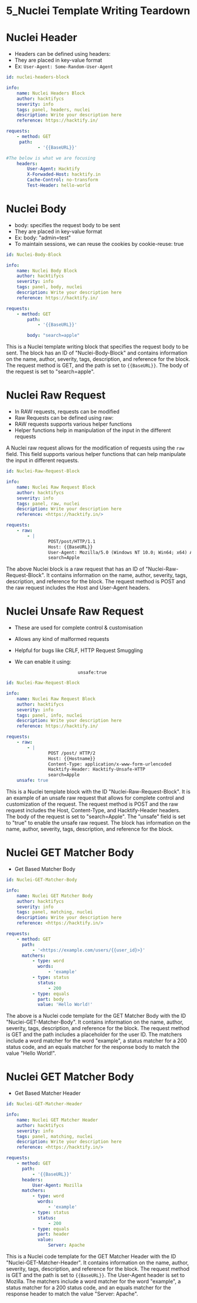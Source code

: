 # 5_Nuclei Template Writing Teardown

# Nuclei Header

- Headers can be defined using headers:
- They are placed in key-value format
- Ex: `User-Agent: Some-Random-User-Agent`

```yaml
id: nuclei-headers-block

info:
	name: Nuclei Headers Block 
	author: hacktifycs 
	severity: info
	tags: panel, headers, nuclei 
	description: Write your description here 
	reference: https://hacktify.in/

requests:
	- method: GET
	 path:
			- '{{BaseURL}}'

#The below is what we are focusing 
	headers:
		User-Agent: Hacktify
		X-Forwaded-Host: hacktify.in
		Cache-Control: no-transform
		Test-Header: hello-world
```

# Nuclei Body

- body: specifies the request body to be sent
- They are placed in key-value format
- Ex: body: "admin=test"
- To maintain sessions, we can reuse the cookies by cookie-reuse: true

```yaml
id: Nuclei-Body-Block

info:
	name: Nuclei Body Block 
	author: hacktifycs 
	severity: info
	tags: panel, body, nuclei 
	description: Write your description here 
	reference: https://hacktify.in/

requests:
	- method: GET 
		path:
			- '{{BaseURL}}'

		body: "search=apple"
```

This is a Nuclei template writing block that specifies the request body to be sent. The block has an ID of "Nuclei-Body-Block" and contains information on the name, author, severity, tags, description, and reference for the block. The request method is GET, and the path is set to `{{BaseURL}}`. The body of the request is set to "search=apple".

# Nuclei Raw Request

- In RAW requests, requests can be modified
- Raw Requests can be defined using raw:
- RAW requests supports various helper functions
- Helper functions help in manipulation of the input in the different requests

A Nuclei raw request allows for the modification of requests using the `raw` field. This field supports various helper functions that can help manipulate the input in different requests.

```yaml
id: Nuclei-Raw-Request-Block

info:
	name: Nuclei Raw Request Block
	author: hacktifycs
	severity: info
	tags: panel, raw, nuclei
	description: Write your description here
	reference: <https://hacktify.in/>

requests:
	- raw: 
		- |
				POST/post/HTTP/1.1
				Host: {{BaseURL}}
				User-Agent: Mozilla/5.0 (Windows NT 10.0; Win64; x64) AppleWebKit/537.36 (KHTML, like Gecko) Chrome/58.0.3029.110 Safari/537.36
				search=Apple 

```

The above Nuclei block is a raw request that has an ID of "Nuclei-Raw-Request-Block". It contains information on the name, author, severity, tags, description, and reference for the block. The request method is POST and the raw request includes the Host and User-Agent headers.

# Nuclei Unsafe Raw Request

- These are used for complete control & customisation
- Allows any kind of malformed requests
- Helpful for bugs like CRLF, HTTP Request Smuggling
- We can enable it using:
    
                              unsafe:true
    

```yaml
id: Nuclei-Raw-Request-Block

info:
	name: Nuclei Raw Request Block 
	author: hacktifycs 
	severity: info
	tags: panel, info, nuclei 
	description: Write your description here 
	reference: https://hacktify.in/

requests:
	- raw:
		- | 
				POST /post/ HTTP/2
				Host: {{Hostname}}
				Content-Type: application/x-www-form-urlencoded
				Hacktify-Header: Hacktify-Unsafe-HTTP
				search=Apple
	unsafe: true
```

This is a Nuclei template block with the ID "Nuclei-Raw-Request-Block". It is an example of an unsafe raw request that allows for complete control and customization of the request. The request method is POST and the raw request includes the Host, Content-Type, and Hacktify-Header headers. The body of the request is set to "search=Apple". The "unsafe" field is set to "true" to enable the unsafe raw request. The block has information on the name, author, severity, tags, description, and reference for the block.

# Nuclei GET Matcher Body

- Get Based Matcher Body

```yaml
id: Nuclei-GET-Matcher-Body

info:
    name: Nuclei GET Matcher Body
    author: hacktifycs
    severity: info
    tags: panel, matching, nuclei
    description: Write your description here
    reference: <https://hacktify.in/>

requests:
    - method: GET
      path:
          - '<https://example.com/users/{{user_id}>}'
      matchers:
          - type: word
            words:
                - 'example'
          - type: status
            status:
                - 200
          - type: equals
            part: body
            value: 'Hello World!'

```

The above is a Nuclei code template for the GET Matcher Body with the ID "Nuclei-GET-Matcher-Body". It contains information on the name, author, severity, tags, description, and reference for the block. The request method is GET and the path includes a placeholder for the user ID. The matchers include a word matcher for the word "example", a status matcher for a 200 status code, and an equals matcher for the response body to match the value "Hello World!".

# Nuclei GET Matcher Body

- Get Based Matcher Header

```yaml
id: Nuclei-GET-Matcher-Header

info:
    name: Nuclei GET Matcher Header
    author: hacktifycs
    severity: info
    tags: panel, matching, nuclei
    description: Write your description here
    reference: <https://hacktify.in/>

requests:
    - method: GET
      path:
          - '{{BaseURL}}'
      headers:
          User-Agent: Mozilla
      matchers:
          - type: word
            words:
                - 'example'
          - type: status
            status:
                - 200
          - type: equals
            part: header
            value:
                Server: Apache

```

This is a Nuclei code template for the GET Matcher Header with the ID "Nuclei-GET-Matcher-Header". It contains information on the name, author, severity, tags, description, and reference for the block. The request method is GET and the path is set to `{{BaseURL}}`. The User-Agent header is set to Mozilla. The matchers include a word matcher for the word "example", a status matcher for a 200 status code, and an equals matcher for the response header to match the value "Server: Apache".